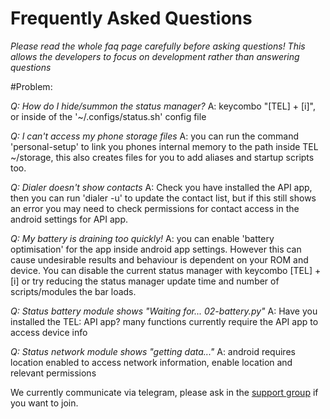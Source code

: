 # Frequently Asked Questions 

_Please read the whole faq page carefully before asking questions! This allows the developers to focus on development rather than answering questions_

#Problem:

*Q: How do I hide/summon the status manager?*
A: keycombo "[TEL] + [i]", or inside of the '~/.configs/status.sh' config file

*Q: I can't access my phone storage files*
A: you can run the command 'personal-setup' to link you phones internal memory to the path inside TEL ~/storage, this also creates files for you to add aliases and startup scripts too.

*Q: Dialer doesn't show contacts*
A: Check you have installed the API app, then you can run 'dialer -u' to update the contact list, but if this still shows an error you may need to check permissions for contact access in the android settings for API app.

*Q: My battery is draining too quickly!*
A: you can enable 'battery optimisation' for the app inside android app settings. However this can cause undesirable results and behaviour is dependent on your ROM and device. You can disable the current status manager with keycombo [TEL] + [i] or try reducing the status manager update time and number of scripts/modules the bar loads.

*Q: Status battery module shows "Waiting for... 02-battery.py"*
A: Have you installed the TEL: API app? many functions currently require the API app to access device info

*Q: Status network module shows "getting data..."*
A: android requires location enabled to access network information, enable location and relevant permissions


We currently communicate via telegram, please ask in the [support group](https://t.me/termux_expert_launcher) if you want to join.
